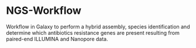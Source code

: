 # NGS-Workflow
Workflow in Galaxy to perform a hybrid assembly, species identification and determine which antibiotics resistance genes are present resulting from paired-end ILLUMINA and Nanopore data.
